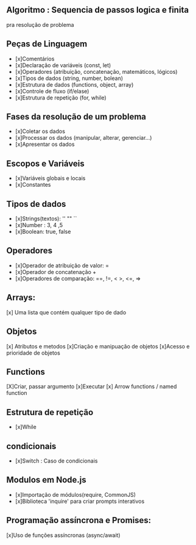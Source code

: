 ## Algoritmo : Sequencia de passos logica e finita
pra resolução de problema 


## Peças de Linguagem 

- [x]Comentários 
- [x]Declaração de variáveis (const, let)
- [x]Operadores (atribuição, concatenação, matemáticos, lógicos)
- [x]Tipos de dados (string, number, bolean)
- [x]Estrutura de dados (functions, object, array)
- [x]Controle de fluxo (if/elase)
- [x]Estrutura de repetição (for, while)

## Fases da resolução de um problema 

- [x]Coletar os dados 
- [x]Processar os dados (manipular, alterar, gerenciar...)
- [x]Apresentar os dados 

## Escopos e Variáveis 
- [x]Variáveis globais e locais 
- [x]Constantes 

## Tipos de dados 

- [x]Strings(textos): '' "" ``
- [x]Number : 3, 4 ,5 
- [x]Boolean: true, false 


## Operadores 

- [x]Operador de atribuição de valor:  = 
- [x]Operador de concatenação +
- [x]Operadores de comparação: ==, !=, < >, <=, =>

## Arrays:

[x] Uma lista que contém qualquer tipo de dado


## Objetos 
[x] Atributos e metodos
[x]Criação e manipuação de objetos
[x]Acesso e prioridade de objetos 

## Functions 
[X]Criar, passar argumento 
[x]Executar
[x] Arrow functions / named function

## Estrutura de repetição 
- [x]While 

## condicionais 

- [x]Switch : Caso de condicionais 


## Modulos em Node.js

- [x]Importação de módulos(require, CommonJS)
- [x]Biblioteca 'inquire' para criar prompts interativos 


## Programação assíncrona e Promises:

[x]Uso de funções assíncronas (async/await)